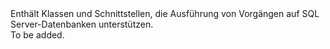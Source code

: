 <Namespace Name="Microsoft.Azure.Management.Sql.Fluent">
  <Docs>
    <summary>Enthält Klassen und Schnittstellen, die Ausführung von Vorgängen auf SQL Server-Datenbanken unterstützen.</summary> 
    <remarks>To be added.</remarks>
  </Docs>
</Namespace>
